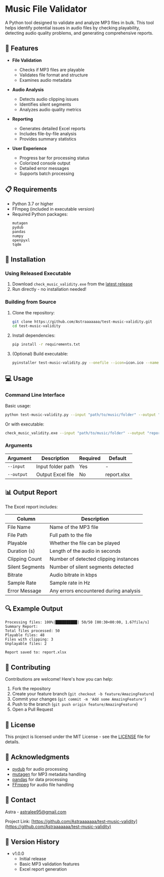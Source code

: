 # Music File Validator

A Python tool designed to validate and analyze MP3 files in bulk. This tool helps identify potential issues in audio files by checking playability, detecting audio quality problems, and generating comprehensive reports.

## 🌟 Features

- **File Validation**
  - Checks if MP3 files are playable
  - Validates file format and structure
  - Examines audio metadata

- **Audio Analysis**
  - Detects audio clipping issues
  - Identifies silent segments
  - Analyzes audio quality metrics

- **Reporting**
  - Generates detailed Excel reports
  - Includes file-by-file analysis
  - Provides summary statistics

- **User Experience**
  - Progress bar for processing status
  - Colorized console output
  - Detailed error messages
  - Supports batch processing

## 📋 Requirements

- Python 3.7 or higher
- FFmpeg (included in executable version)
- Required Python packages:
  ```
  mutagen
  pydub
  pandas
  numpy
  openpyxl
  tqdm
  ```

## 🚀 Installation

### Using Released Executable

1. Download `check_music_validity.exe` from the [latest release](https://github.com/Astraaaaaaa/test-music-validity/releases)
2. Run directly - no installation needed!

### Building from Source

1. Clone the repository:
   ```bash
   git clone https://github.com/Astraaaaaaa/test-music-validity.git
   cd test-music-validity
   ```

2. Install dependencies:
   ```bash
   pip install -r requirements.txt
   ```

3. (Optional) Build executable:
   ```bash
   pyinstaller test-music-validity.py --onefile --icon=icon.ico --name=check_music_validity
   ```

## 💻 Usage

### Command Line Interface

Basic usage:
```bash
python test-music-validity.py --input "path/to/music/folder" --output "report.xlsx"
```

Or with executable:
```bash
check_music_validity.exe --input "path/to/music/folder" --output "report.xlsx"
```

### Arguments

| Argument | Description | Required | Default |
|----------|-------------|----------|---------|
| `--input` | Input folder path | Yes | - |
| `--output` | Output Excel file | No | report.xlsx |

## 📊 Output Report

The Excel report includes:

| Column | Description |
|--------|-------------|
| File Name | Name of the MP3 file |
| File Path | Full path to the file |
| Playable | Whether the file can be played |
| Duration (s) | Length of the audio in seconds |
| Clipping Count | Number of detected clipping instances |
| Silent Segments | Number of silent segments detected |
| Bitrate | Audio bitrate in kbps |
| Sample Rate | Sample rate in Hz |
| Error Message | Any errors encountered during analysis |

## 🔍 Example Output

```
Processing files: 100%|██████████| 50/50 [00:30<00:00, 1.67file/s]
Summary Report:
Total files processed: 50
Playable files: 48
Files with clipping: 3
Unplayable files: 2

Report saved to: report.xlsx
```

## 🤝 Contributing

Contributions are welcome! Here's how you can help:

1. Fork the repository
2. Create your feature branch (`git checkout -b feature/AmazingFeature`)
3. Commit your changes (`git commit -m 'Add some AmazingFeature'`)
4. Push to the branch (`git push origin feature/AmazingFeature`)
5. Open a Pull Request

## 📝 License

This project is licensed under the MIT License - see the [LICENSE](LICENSE) file for details.

## 🙏 Acknowledgments

- [pydub](https://github.com/jiaaro/pydub) for audio processing
- [mutagen](https://github.com/quodlibet/mutagen) for MP3 metadata handling
- [pandas](https://pandas.pydata.org/) for data processing
- [FFmpeg](https://ffmpeg.org/) for audio file handling

## 📧 Contact

Astra - astralee95@gmail.com

Project Link: [https://github.com/Astraaaaaaa/test-music-validity](https://github.com/Astraaaaaaa/test-music-validity)

## 🔄 Version History

- v1.0.0
  - Initial release
  - Basic MP3 validation features
  - Excel report generation